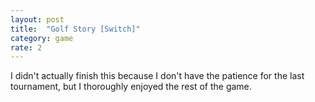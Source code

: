 ```yaml
---
layout: post
title:  "Golf Story [Switch]"
category: game
rate: 2
---
```


I didn't actually finish this because I don't have the patience for the last tournament, but I thoroughly enjoyed the rest of the game.